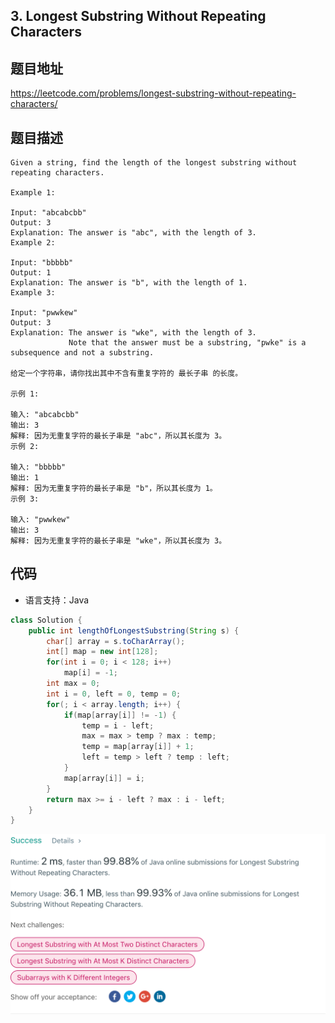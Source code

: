 ## 3. Longest Substring Without Repeating Characters

## 题目地址
https://leetcode.com/problems/longest-substring-without-repeating-characters/

## 题目描述
```
Given a string, find the length of the longest substring without repeating characters.

Example 1:

Input: "abcabcbb"
Output: 3 
Explanation: The answer is "abc", with the length of 3. 
Example 2:

Input: "bbbbb"
Output: 1
Explanation: The answer is "b", with the length of 1.
Example 3:

Input: "pwwkew"
Output: 3
Explanation: The answer is "wke", with the length of 3. 
             Note that the answer must be a substring, "pwke" is a subsequence and not a substring.

给定一个字符串，请你找出其中不含有重复字符的 最长子串 的长度。

示例 1:

输入: "abcabcbb"
输出: 3 
解释: 因为无重复字符的最长子串是 "abc"，所以其长度为 3。
示例 2:

输入: "bbbbb"
输出: 1
解释: 因为无重复字符的最长子串是 "b"，所以其长度为 1。
示例 3:

输入: "pwwkew"
输出: 3
解释: 因为无重复字符的最长子串是 "wke"，所以其长度为 3。
```


## 代码
* 语言支持：Java

```java
class Solution {
    public int lengthOfLongestSubstring(String s) {
        char[] array = s.toCharArray();
        int[] map = new int[128];
        for(int i = 0; i < 128; i++)
            map[i] = -1;
        int max = 0;
        int i = 0, left = 0, temp = 0;
        for(; i < array.length; i++) {
            if(map[array[i]] != -1) {
                temp = i - left;
                max = max > temp ? max : temp;
                temp = map[array[i]] + 1;
                left = temp > left ? temp : left;
            }
            map[array[i]] = i;
        }
        return max >= i - left ? max : i - left;
    }
}
```
![](../../static-file/problems/leetcode.com_problems_longest-substring-without-repeating-characters_submissions_.png)